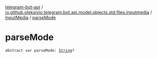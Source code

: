 [telegram-bot-api](../../index.md) / [io.github.oleksivio.telegram.bot.api.model.objects.std.files.inputmedia](../index.md) / [InputMedia](index.md) / [parseMode](./parse-mode.md)

# parseMode

`abstract var parseMode: `[`String`](https://kotlinlang.org/api/latest/jvm/stdlib/kotlin/-string/index.html)`?`